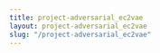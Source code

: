 ```yaml
---
title: project-adversarial_ec2vae
layout: project-adversarial_ec2vae
slug: "/project-adversarial_ec2vae"
---
```


